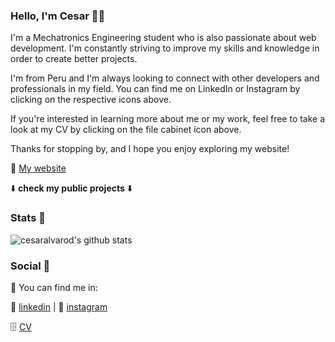 ### Hello, I'm Cesar 👋😸

I'm a Mechatronics Engineering student who is also passionate about web development. I'm constantly striving to improve my skills and knowledge in order to create better projects.

I'm from Peru and I'm always looking to connect with other developers and professionals in my field. You can find me on LinkedIn or Instagram by clicking on the respective icons above.

If you're interested in learning more about me or my work, feel free to take a look at my CV by clicking on the file cabinet icon above.

Thanks for stopping by, and I hope you enjoy exploring my website!

🔭 [My website](https://cesaralvarod.com) 

⬇️ **check my public projects** ⬇️

### Stats 🌃

![cesaralvarod's github stats](https://github-readme-stats.vercel.app/api?username=cesaralvarod&show_icons=true&theme=monokai)

### Social 👾

🔎 You can find me in:

🎩 [linkedin](https://www.linkedin.com/in/cesaralvarod/) | 📸 [instagram](https://www.instagram.com/cesaralvarod/)

🗄️ [CV](https://cesaralvarod.com/docs/CV%20CESAR%20ANDRES%20ALVARADO%20RODRIGUEZ.pdf)
